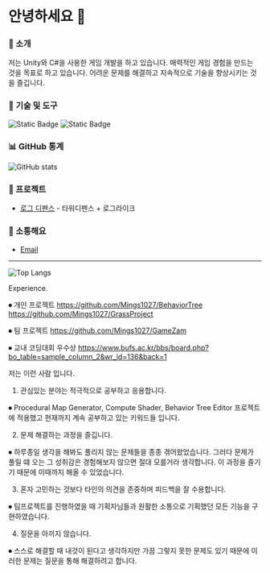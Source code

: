 # 안녕하세요 👋

### 🚀 소개
저는 Unity와 C#을 사용한 게임 개발을 하고 있습니다. 매력적인 게임 경험을 만드는 것을 목표로 하고 있습니다. 어려운 문제를 해결하고 지속적으로 기술을 향상시키는 것을 즐깁니다.

### 🔧 기술 및 도구
![Static Badge](https://img.shields.io/badge/Tool-Unity-white)
![Static Badge](https://img.shields.io/badge/Language-C%23-brightgreen)

### 📊 GitHub 통계
![GitHub stats](https://github-readme-stats.vercel.app/api?username=Mings1027&show_icons=true&theme=radical)

### 🌱 프로젝트
- [로그 디펜스](https://apps.apple.com/kr/app/%EB%A1%9C%EA%B7%B8-%EB%94%94%ED%8E%9C%EC%8A%A4/id6477987429) - 타워디펜스 + 로그라이크

### 💬 소통해요
- [Email](mailto:mings1027@gmail.com)

---

![Top Langs](https://github-readme-stats.vercel.app/api/top-langs/?username=Mings1027&layout=compact&theme=radical)

Experience.

⏺︎ 개인 프로젝트 
https://github.com/Mings1027/BehaviorTree
https://github.com/Mings1027/GrassProject

⏺︎ 팀 프로젝트 https://github.com/Mings1027/GameZam

⏺︎ 교내 코딩대회 우수상 https://www.bufs.ac.kr/bbs/board.php?bo_table=sample_column_2&wr_id=136&back=1

저는 이런 사람 입니다.

1. 관심있는 분야는 적극적으로 공부하고 응용합니다.

⏺︎ Procedural Map Generator, Compute Shader, Behavior Tree Editor 프로젝트에 적용했고 현재까지 계속 공부하고 있는 키워드들 입니다.

2. 문제 해결하는 과정을 즐깁니다.

⏺︎ 하루종일 생각을 해봐도 풀리지 않는 문제들을 종종 겪어왔었습니다. 그러다 문제가 풀릴 떄 오는 그 성취감은 경험해보지 않으면 절대 모를거라 생각합니다. 이 과정을 즐기기 때문에 이때까지 해올 수 있었습니다.

3. 혼자 고민하는 것보다 타인의 의견을 존중하며 피드백을 잘 수용합니다.

⏺︎ 팀프로젝트를 진행하였을 때 기획자님들과 원활한 소통으로 기획했던 모든 기능을 구현하였습니다.

4. 질문을 아끼지 않습니다.

⏺︎ 스스로 해결할 때 내것이 된다고 생각하지만 가끔 그렇지 못한 문제도 있기 때문에 이러한 문제는 질문을 통해 해결하려고 합니다.
